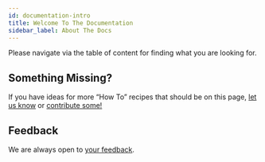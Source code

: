 ```yaml
---
id: documentation-intro
title: Welcome To The Documentation
sidebar_label: About The Docs
---
```


Please navigate via the table of content for finding what you are looking for.

## Something Missing?

If you have ideas for more “How To” recipes that should be on this page, [let us know](https://github.com/facebook/create-react-app/issues) or [contribute some!](https://github.com/facebook/create-react-app/edit/master/packages/react-scripts/template/README.md)

## Feedback

We are always open to [your feedback](https://github.com/facebook/create-react-app/issues).

